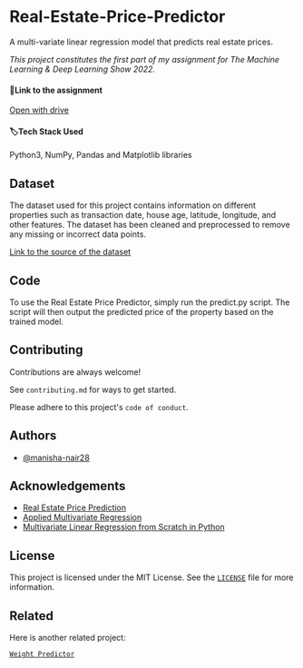 # Real-Estate-Price-Predictor
A multi-variate linear regression model that predicts real estate prices.


<i>This project constitutes the first part of my assignment for The Machine Learning & Deep Learning Show 2022.</i>

#### :pushpin:Link to the assignment
[Open with drive](https://docs.google.com/document/d/1j_-H4JIKlEINkXOyg2NffFNCK7cZAob0/edit?usp=sharing&ouid=105804447612140213578&rtpof=true&sd=true) 

#### :label:Tech Stack Used
Python3, NumPy, Pandas and Matplotlib libraries 

## Dataset
The dataset used for this project contains information on different properties such as transaction date, house age, latitude, longitude, and other features. 
The dataset has been cleaned and preprocessed to remove any missing or incorrect data points.

[Link to the source of the dataset](https://www.kaggle.com/datasets/quantbruce/real-estate-price-prediction)

## Code 
To use the Real Estate Price Predictor, simply run the predict.py script. The script will then output the predicted price of the property based on the trained model.
## Contributing

Contributions are always welcome!

See `contributing.md` for ways to get started.

Please adhere to this project's `code of conduct`.

## Authors

- [@manisha-nair28](https://www.github.com/manisha-nair28)


## Acknowledgements
 - [Real Estate Price Prediction](https://www.kaggle.com/datasets/quantbruce/real-estate-price-prediction)
 - [Applied Multivariate Regression](https://towardsdatascience.com/applied-multivariate-regression-faef8ddbf807)
 - [Multivariate Linear Regression from Scratch in Python](https://medium.com/@lope.ai/multivariate-linear-regression-from-scratch-in-python-5c4f219be6a)

## License
This project is licensed under the MIT License. See the [`LICENSE`](https://github.com/manisha-nair28/Real-Estate-Price-Predictor/blob/main/LICENSE) file for more information.

## Related

Here is another related project:

[`Weight Predictor`](https://github.com/manisha-nair28/Weight-Predictor)

